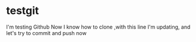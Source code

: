 # testgit
I'm testing Github
Now I know how to clone ,with this line I'm updating, and let's try to commit and push now
